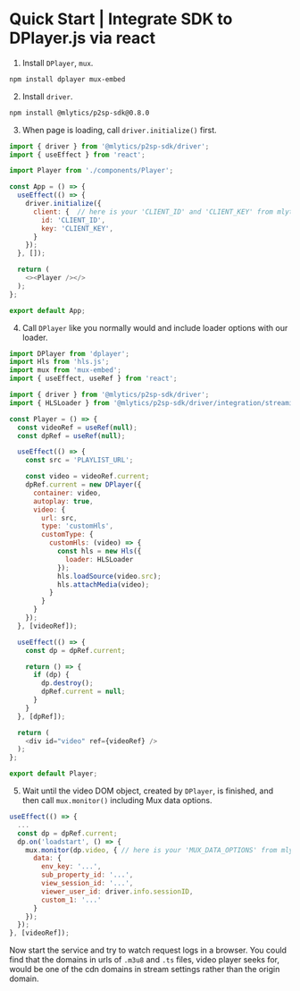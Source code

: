 # Quick Start | Integrate SDK to DPlayer.js via react

1. Install `DPlayer`, `mux`.

  ```bash
  npm install dplayer mux-embed
  ```

2. Install `driver`.

  ```bash
  npm install @mlytics/p2sp-sdk@0.8.0
  ```

3. When page is loading, call `driver.initialize()` first.

  ```javascript
  import { driver } from '@mlytics/p2sp-sdk/driver';
  import { useEffect } from 'react';

  import Player from './components/Player';

  const App = () => {
    useEffect(() => {
      driver.initialize({
        client: {  // here is your 'CLIENT_ID' and 'CLIENT_KEY' from mlytics portal
          id: 'CLIENT_ID',
          key: 'CLIENT_KEY',
        }
      });
    }, []);

    return (
      <><Player /></>
    );
  };

  export default App;
  ```

4. Call `DPlayer` like you normally would and include loader options with our loader.

  ```javascript
  import DPlayer from 'dplayer';
  import Hls from 'hls.js';
  import mux from 'mux-embed';
  import { useEffect, useRef } from 'react';

  import { driver } from '@mlytics/p2sp-sdk/driver';
  import { HLSLoader } from '@mlytics/p2sp-sdk/driver/integration/streaming/hls';

  const Player = () => {
    const videoRef = useRef(null);
    const dpRef = useRef(null);

    useEffect(() => {
      const src = 'PLAYLIST_URL';

      const video = videoRef.current;
      dpRef.current = new DPlayer({
        container: video,
        autoplay: true,
        video: {
          url: src,
          type: 'customHls',
          customType: {
            customHls: (video) => {
              const hls = new Hls({
                loader: HLSLoader
              });
              hls.loadSource(video.src);
              hls.attachMedia(video);
            }
          }
        }
      });
    }, [videoRef]);

    useEffect(() => {
      const dp = dpRef.current;

      return () => {
        if (dp) {
          dp.destroy();
          dpRef.current = null;
        }
      }
    }, [dpRef]);

    return (
      <div id="video" ref={videoRef} />
    );
  };

  export default Player;
  ```

5. Wait until the video DOM object, created by `DPlayer`, is finished, and then call `mux.monitor()` including Mux data options.

  ```javascript
  useEffect(() => {
    ...
    const dp = dpRef.current;
    dp.on('loadstart', () => {
      mux.monitor(dp.video, { // here is your 'MUX_DATA_OPTIONS' from mlytics portal
        data: {
          env_key: '...',
          sub_property_id: '...',
          view_session_id: '...',
          viewer_user_id: driver.info.sessionID,
          custom_1: '...'
        }
      });
    });
  }, [videoRef]);
  ```

Now start the service and try to watch request logs in a browser. You could find that the domains in urls of `.m3u8` and `.ts` files, video player seeks for,  would be one of the cdn domains in stream settings rather than the origin domain.
